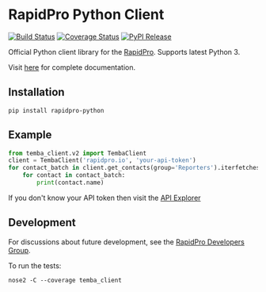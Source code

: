 RapidPro Python Client
======================

[![Build Status](https://github.com/rapidpro/rapidpro-python/workflows/CI/badge.svg)](https://github.com/rapidpro/rapidpro-python/actions?query=workflow%3ACI)
[![Coverage Status](https://codecov.io/gh/rapidpro/rapidpro-python/branch/main/graph/badge.svg)](https://codecov.io/gh/rapidpro/rapidpro-python) 
[![PyPI Release](https://img.shields.io/pypi/v/rapidpro-python.svg)](https://pypi.python.org/pypi/rapidpro-python/)

Official Python client library for the [RapidPro](http://rapidpro.github.io/rapidpro/). Supports latest Python 3.

Visit [here](http://rapidpro-python.readthedocs.org/) for complete documentation.

Installation
------------

```
pip install rapidpro-python
```

Example
-------

```python
from temba_client.v2 import TembaClient
client = TembaClient('rapidpro.io', 'your-api-token')
for contact_batch in client.get_contacts(group='Reporters').iterfetches(retry_on_rate_exceed=True):
    for contact in contact_batch:
        print(contact.name)
```

If you don't know your API token then visit the [API Explorer](http://app.rapidpro.io/api/v2/explorer)

Development
-----------

For discussions about future development, see the [RapidPro Developers Group](https://groups.google.com/forum/#!forum/rapidpro-dev).

To run the tests:

```
nose2 -C --coverage temba_client
```
